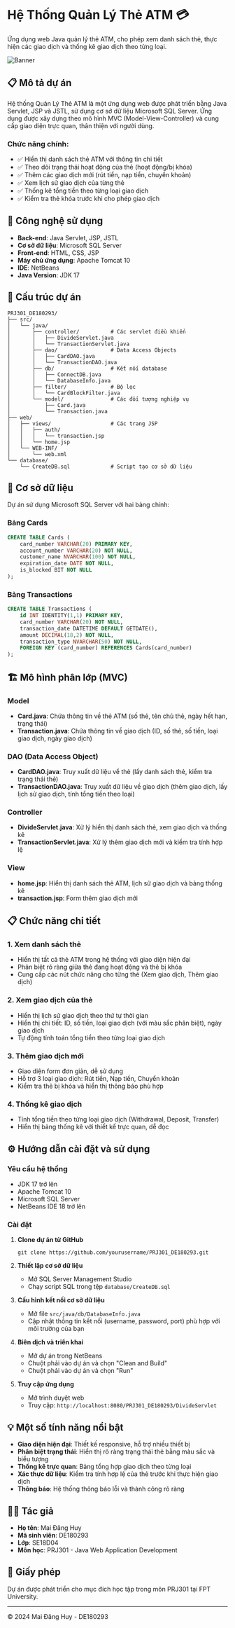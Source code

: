 # Hệ Thống Quản Lý Thẻ ATM 💳

Ứng dụng web Java quản lý thẻ ATM, cho phép xem danh sách thẻ, thực hiện các giao dịch và thống kê giao dịch theo từng loại.

![Banner](https://i.imgur.com/zjXnA0x.png)

## 📋 Mô tả dự án

Hệ thống Quản Lý Thẻ ATM là một ứng dụng web được phát triển bằng Java Servlet, JSP và JSTL, sử dụng cơ sở dữ liệu Microsoft SQL Server. Ứng dụng được xây dựng theo mô hình MVC (Model-View-Controller) và cung cấp giao diện trực quan, thân thiện với người dùng.

### Chức năng chính:

- ✅ Hiển thị danh sách thẻ ATM với thông tin chi tiết
- ✅ Theo dõi trạng thái hoạt động của thẻ (hoạt động/bị khóa)
- ✅ Thêm các giao dịch mới (rút tiền, nạp tiền, chuyển khoản)
- ✅ Xem lịch sử giao dịch của từng thẻ
- ✅ Thống kê tổng tiền theo từng loại giao dịch
- ✅ Kiểm tra thẻ khóa trước khi cho phép giao dịch

## 🚀 Công nghệ sử dụng

- **Back-end**: Java Servlet, JSP, JSTL
- **Cơ sở dữ liệu**: Microsoft SQL Server
- **Front-end**: HTML, CSS, JSP
- **Máy chủ ứng dụng**: Apache Tomcat 10
- **IDE**: NetBeans
- **Java Version**: JDK 17

## 📁 Cấu trúc dự án

```
PRJ301_DE180293/
├── src/
│   └── java/
│       ├── controller/          # Các servlet điều khiển
│       │   ├── DivideServlet.java
│       │   └── TransactionServlet.java
│       ├── dao/                 # Data Access Objects
│       │   ├── CardDAO.java
│       │   └── TransactionDAO.java
│       ├── db/                  # Kết nối database
│       │   ├── ConnectDB.java
│       │   └── DatabaseInfo.java
│       ├── filter/              # Bộ lọc
│       │   └── CardBlockFilter.java
│       └── model/               # Các đối tượng nghiệp vụ
│           ├── Card.java
│           └── Transaction.java
├── web/
│   ├── views/                   # Các trang JSP
│   │   ├── auth/
│   │   │   └── transaction.jsp
│   │   └── home.jsp
│   └── WEB-INF/
│       └── web.xml
└── database/
    └── CreateDB.sql             # Script tạo cơ sở dữ liệu
```

## 💾 Cơ sở dữ liệu

Dự án sử dụng Microsoft SQL Server với hai bảng chính:

### Bảng Cards

```sql
CREATE TABLE Cards (
    card_number VARCHAR(20) PRIMARY KEY,
    account_number VARCHAR(20) NOT NULL,
    customer_name NVARCHAR(100) NOT NULL,
    expiration_date DATE NOT NULL,
    is_blocked BIT NOT NULL
);
```

### Bảng Transactions

```sql
CREATE TABLE Transactions (
    id INT IDENTITY(1,1) PRIMARY KEY,
    card_number VARCHAR(20) NOT NULL,
    transaction_date DATETIME DEFAULT GETDATE(),
    amount DECIMAL(18,2) NOT NULL,
    transaction_type NVARCHAR(50) NOT NULL,
    FOREIGN KEY (card_number) REFERENCES Cards(card_number)
);
```

## 🏗️ Mô hình phân lớp (MVC)

### Model

- **Card.java**: Chứa thông tin về thẻ ATM (số thẻ, tên chủ thẻ, ngày hết hạn, trạng thái)
- **Transaction.java**: Chứa thông tin về giao dịch (ID, số thẻ, số tiền, loại giao dịch, ngày giao dịch)

### DAO (Data Access Object)

- **CardDAO.java**: Truy xuất dữ liệu về thẻ (lấy danh sách thẻ, kiểm tra trạng thái thẻ)
- **TransactionDAO.java**: Truy xuất dữ liệu về giao dịch (thêm giao dịch, lấy lịch sử giao dịch, tính tổng tiền theo loại)

### Controller

- **DivideServlet.java**: Xử lý hiển thị danh sách thẻ, xem giao dịch và thống kê
- **TransactionServlet.java**: Xử lý thêm giao dịch mới và kiểm tra tính hợp lệ

### View

- **home.jsp**: Hiển thị danh sách thẻ ATM, lịch sử giao dịch và bảng thống kê
- **transaction.jsp**: Form thêm giao dịch mới

## 📋 Chức năng chi tiết

### 1. Xem danh sách thẻ

- Hiển thị tất cả thẻ ATM trong hệ thống với giao diện hiện đại
- Phân biệt rõ ràng giữa thẻ đang hoạt động và thẻ bị khóa
- Cung cấp các nút chức năng cho từng thẻ (Xem giao dịch, Thêm giao dịch)

### 2. Xem giao dịch của thẻ

- Hiển thị lịch sử giao dịch theo thứ tự thời gian
- Hiển thị chi tiết: ID, số tiền, loại giao dịch (với màu sắc phân biệt), ngày giao dịch
- Tự động tính toán tổng tiền theo từng loại giao dịch

### 3. Thêm giao dịch mới

- Giao diện form đơn giản, dễ sử dụng
- Hỗ trợ 3 loại giao dịch: Rút tiền, Nạp tiền, Chuyển khoản
- Kiểm tra thẻ bị khóa và hiển thị thông báo phù hợp

### 4. Thống kê giao dịch

- Tính tổng tiền theo từng loại giao dịch (Withdrawal, Deposit, Transfer)
- Hiển thị bảng thống kê với thiết kế trực quan, dễ đọc

## ⚙️ Hướng dẫn cài đặt và sử dụng

### Yêu cầu hệ thống

- JDK 17 trở lên
- Apache Tomcat 10
- Microsoft SQL Server
- NetBeans IDE 18 trở lên

### Cài đặt

1. **Clone dự án từ GitHub**

   ```
   git clone https://github.com/yourusername/PRJ301_DE180293.git
   ```

2. **Thiết lập cơ sở dữ liệu**

   - Mở SQL Server Management Studio
   - Chạy script SQL trong tệp `database/CreateDB.sql`

3. **Cấu hình kết nối cơ sở dữ liệu**

   - Mở file `src/java/db/DatabaseInfo.java`
   - Cập nhật thông tin kết nối (username, password, port) phù hợp với môi trường của bạn

4. **Biên dịch và triển khai**

   - Mở dự án trong NetBeans
   - Chuột phải vào dự án và chọn "Clean and Build"
   - Chuột phải vào dự án và chọn "Run"

5. **Truy cập ứng dụng**
   - Mở trình duyệt web
   - Truy cập: `http://localhost:8080/PRJ301_DE180293/DivideServlet`

## 💡 Một số tính năng nổi bật

- **Giao diện hiện đại**: Thiết kế responsive, hỗ trợ nhiều thiết bị
- **Phân biệt trạng thái**: Hiển thị rõ ràng trạng thái thẻ bằng màu sắc và biểu tượng
- **Thống kê trực quan**: Bảng tổng hợp giao dịch theo từng loại
- **Xác thực dữ liệu**: Kiểm tra tính hợp lệ của thẻ trước khi thực hiện giao dịch
- **Thông báo**: Hệ thống thông báo lỗi và thành công rõ ràng

## 👨‍💻 Tác giả

- **Họ tên**: Mai Đăng Huy
- **Mã sinh viên**: DE180293
- **Lớp**: SE18D04
- **Môn học**: PRJ301 - Java Web Application Development

## 📄 Giấy phép

Dự án được phát triển cho mục đích học tập trong môn PRJ301 tại FPT University.

---

© 2024 Mai Đăng Huy - DE180293

